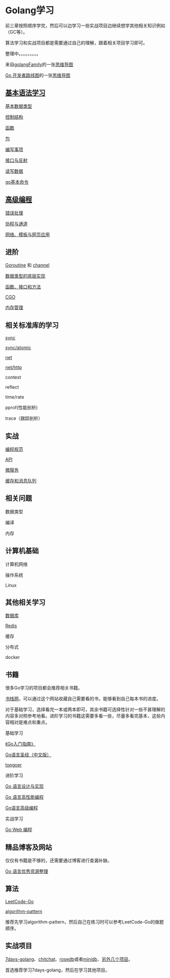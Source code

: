 # Golang学习

前三章按照顺序学完，然后可以边学习一些实战项目边继续想学其他相关知识例如（GC等）。

算法学习和实战项目都是需要通过自己的理解，跟着相关项目学习即可。

整理中。。。。。。。。。

来自[golangFamily](https://github.com/xiaobaiTech/golangFamily)的一张[思维导图](https://camo.githubusercontent.com/a036daa2ee9367a2145c0ac84550dc9c2f3b2cd63eb71b6b9361948c2fcaa97c/68747470733a2f2f63646e2e6a7364656c6976722e6e65742f67682f7869616f626169546563682f696d6167652f2545352539302538452545372541422541462545362538382539302545392539352542462545382542372541462545372542412542462e706e67)

[Go 开发者路线图](https://github.com/Alikhll/golang-developer-roadmap)的一张[思维导图](https://raw.githubusercontent.com/Alikhll/golang-developer-roadmap/master/i18n/zh-CN/golang-developer-roadmap-zh-CN.png)

## [基本语法学习](https://github.com/Simin-hub/Golang-Learning-and-Interview/blob/main/Go/%E5%9F%BA%E7%A1%80/%E5%9F%BA%E6%9C%AC%E8%AF%AD%E6%B3%95.md)

[基本数据类型](https://github.com/Simin-hub/Golang-Learning-and-Interview/blob/main/Go/%E5%9F%BA%E7%A1%80/%E5%9F%BA%E6%9C%AC%E8%AF%AD%E6%B3%95.md#%E4%B8%80%E6%95%B0%E6%8D%AE%E7%B1%BB%E5%9E%8B)

[控制结构](https://github.com/Simin-hub/Golang-Learning-and-Interview/blob/main/Go/%E5%9F%BA%E7%A1%80/%E5%9F%BA%E6%9C%AC%E8%AF%AD%E6%B3%95.md#%E4%BA%8C%E6%8E%A7%E5%88%B6%E7%BB%93%E6%9E%84)

[函数](https://github.com/Simin-hub/Golang-Learning-and-Interview/blob/main/Go/%E5%9F%BA%E7%A1%80/%E5%9F%BA%E6%9C%AC%E8%AF%AD%E6%B3%95.md#%E4%B8%89%E5%87%BD%E6%95%B0)

[包](https://github.com/Simin-hub/Golang-Learning-and-Interview/blob/main/Go/%E5%9F%BA%E7%A1%80/%E5%9F%BA%E6%9C%AC%E8%AF%AD%E6%B3%95.md#%E5%9B%9B%E5%8C%85)

[编写事项](https://github.com/Simin-hub/Golang-Learning-and-Interview/blob/main/Go/%E5%9F%BA%E7%A1%80/%E5%9F%BA%E6%9C%AC%E8%AF%AD%E6%B3%95.md#%E4%BA%94%E7%BC%96%E5%86%99%E6%B3%A8%E6%84%8F%E4%BA%8B%E9%A1%B9)

[接口与反射](https://github.com/Simin-hub/Golang-Learning-and-Interview/blob/main/Go/%E5%9F%BA%E7%A1%80/%E5%9F%BA%E6%9C%AC%E8%AF%AD%E6%B3%95.md#%E5%85%AD%E6%8E%A5%E5%8F%A3%E4%B8%8E%E5%8F%8D%E5%B0%84)

[读写数据](https://github.com/Simin-hub/Golang-Learning-and-Interview/blob/main/Go/%E5%9F%BA%E7%A1%80/%E5%9F%BA%E6%9C%AC%E8%AF%AD%E6%B3%95.md#%E4%B8%83%E8%AF%BB%E5%86%99%E6%95%B0%E6%8D%AE)

[go基本命令](https://github.com/Simin-hub/Golang-Learning-and-Interview/blob/main/Go/%E5%9F%BA%E7%A1%80/go%E5%91%BD%E4%BB%A4.md)

## [高级编程](https://github.com/Simin-hub/Golang-Learning-and-Interview/blob/main/Go/%E5%9F%BA%E7%A1%80/%E9%AB%98%E7%BA%A7%E7%BC%96%E7%A8%8B.md#%E9%AB%98%E7%BA%A7%E7%BC%96%E7%A8%8B)

[错误处理](https://github.com/Simin-hub/Golang-Learning-and-Interview/blob/main/Go/%E5%9F%BA%E7%A1%80/%E9%AB%98%E7%BA%A7%E7%BC%96%E7%A8%8B.md#%E4%B8%80%E9%94%99%E8%AF%AF%E5%A4%84%E7%90%86)

[协程与通道](https://github.com/Simin-hub/Golang-Learning-and-Interview/blob/main/Go/%E5%9F%BA%E7%A1%80/%E9%AB%98%E7%BA%A7%E7%BC%96%E7%A8%8B.md#%E4%BA%8C%E5%8D%8F%E7%A8%8B%E5%92%8C%E9%80%9A%E9%81%93)

[网络、模板与网页应用](https://github.com/Simin-hub/Golang-Learning-and-Interview/blob/main/Go/%E5%9F%BA%E7%A1%80/%E9%AB%98%E7%BA%A7%E7%BC%96%E7%A8%8B.md#%E4%B8%89%E7%BD%91%E7%BB%9C%E6%A8%A1%E6%9D%BF%E4%B8%8E%E7%BD%91%E9%A1%B5%E5%BA%94%E7%94%A8)

## 进阶

[Goroutine](https://github.com/Simin-hub/Golang-Learning-and-Interview/blob/main/Go/%E8%BF%9B%E9%98%B6/goroutine.md) 和 [channel](https://github.com/Simin-hub/Golang-Learning-and-Interview/blob/main/Go/%E5%9F%BA%E7%A1%80/channel.md)

[数据类型的底层实现](https://github.com/Simin-hub/Golang-Learning-and-Interview/blob/main/Go/%E8%BF%9B%E9%98%B6/%E5%9F%BA%E7%A1%80%E6%95%B0%E6%8D%AE%E7%B1%BB%E5%9E%8B.md)

[函数、接口和方法](https://github.com/Simin-hub/Golang-Learning-and-Interview/blob/main/Go/%E8%BF%9B%E9%98%B6/%E5%87%BD%E6%95%B0%E3%80%81%E6%8E%A5%E5%8F%A3%E4%B8%8E%E6%96%B9%E6%B3%95.md)

[CGO](https://github.com/Simin-hub/Golang-Learning-and-Interview/blob/main/Go/%E8%BF%9B%E9%98%B6/CGO.md)

[内存管理](https://github.com/Simin-hub/Golang-Learning-and-Interview/blob/main/Go/%E8%BF%9B%E9%98%B6/%E5%86%85%E5%AD%98%E7%AE%A1%E7%90%86.md)

## 相关标准库的学习

[sync](https://github.com/Simin-hub/Golang-Learning-and-Interview/blob/main/Go/标准库/sync.md)

[sync/atomic](https://github.com/Simin-hub/Golang-Learning-and-Interview/blob/main/Go/标准库/atomic.md)

[net](https://github.com/Simin-hub/Golang-Learning-and-Interview/blob/main/Go/%E6%A0%87%E5%87%86%E5%BA%93/net.md)

[net/http](net/http)

context

reflect

time/rate

pprof(性能剖析)

trace（跟踪剖析）

## 实战

[编程规范](https://github.com/Simin-hub/Golang-Learning-and-Interview/blob/main/Go/%E8%BF%9B%E9%98%B6/Go%E7%BC%96%E7%A8%8B%E8%A7%84%E8%8C%83.md)

[API](https://github.com/Simin-hub/Golang-Learning-and-Interview/blob/main/Go/%E5%AE%9E%E6%88%98/API.md)

[微服务](https://github.com/Simin-hub/Golang-Learning-and-Interview/blob/main/Go/%E5%AE%9E%E6%88%98/%E5%BE%AE%E6%9C%8D%E5%8A%A1.md)

[缓存和消息队列](https://github.com/Simin-hub/Golang-Learning-and-Interview/blob/main/Go/%E5%AE%9E%E6%88%98/%E7%BC%93%E5%AD%98%E5%92%8C%E6%B6%88%E6%81%AF%E9%98%9F%E5%88%97.md)

## 相关问题

数据类型

编译

内存

## 计算机基础

计算机网络

操作系统

Linux

## 其他相关学习

[数据库](https://github.com/Simin-hub/Golang-Learning-and-Interview/blob/main/Go/%E5%9F%BA%E7%A1%80/%E6%95%B0%E6%8D%AE%E5%BA%93.md)

[Redis](https://github.com/Simin-hub/Golang-Learning-and-Interview/blob/main/Go/%E5%AE%9E%E6%88%98/Redis.md)

缓存

分布式

docker

## 书籍

很多Go学习的项目都会推荐相关书籍。

[书栈网](https://www.bookstack.cn/)，可以通过这个网站收藏自己需要看的书，能够看到自己每本书的进度。

对于基础学习，选择看完一本或两本即可，其余书籍可选择性针对一些不甚理解的内容多对照参考地看。进阶学习的书籍这需要多看一些，尽量多看完基本，这些内容相对是难点和重点。

基础学习

[《Go入门指南》](https://github.com/unknwon/the-way-to-go_ZH_CN)

[Go语言圣经（中文版）](https://books.studygolang.com/gopl-zh/)

[topgoer](https://www.topgoer.com/)

进阶学习

[Go 语言设计与实现](https://draveness.me/golang/#go-语言设计与实现)

[Go 语言高性能编程](https://geektutu.com/post/high-performance-go.html)

[Go语言高级编程](https://www.bookstack.cn/read/advanced-go-programming-book/preface.md)

实战学习

[Go Web 编程](https://learnku.com/docs/build-web-application-with-golang)

## 精品博客及网站

仅仅有书籍是不够的，还需要通过博客进行查漏补缺。

[Go 语言优秀资源整理](https://github.com/shockerli/go-awesome)



## 算法

[LeetCode-Go](https://github.com/halfrost/LeetCode-Go)

[algorithm-pattern](https://github.com/greyireland/algorithm-pattern)

推荐先学习algorithm-pattern，然后自己在练习时可以参考LeetCode-Go的做题顺序。

## 实战项目

[7days-golang](https://github.com/geektutu/7days-golang)、[chitchat](https://github.com/nonfu/chitchat)、[rosedb](https://github.com/flower-corp/rosedb)或者[minidb](https://github.com/flower-corp/minidb)、[另外几个项目](https://juejin.cn/post/7038967716459315208)。

首选推荐学习7days-golang，然后在学习其他项目。
